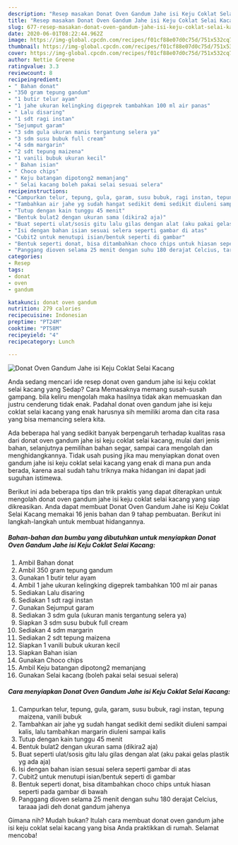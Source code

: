 ```yaml
---
description: "Resep masakan Donat Oven Gandum Jahe isi Keju Coklat Selai Kacang | Bahan Membuat Donat Oven Gandum Jahe isi Keju Coklat Selai Kacang Yang Lezat Sekali"
title: "Resep masakan Donat Oven Gandum Jahe isi Keju Coklat Selai Kacang | Bahan Membuat Donat Oven Gandum Jahe isi Keju Coklat Selai Kacang Yang Lezat Sekali"
slug: 677-resep-masakan-donat-oven-gandum-jahe-isi-keju-coklat-selai-kacang-bahan-membuat-donat-oven-gandum-jahe-isi-keju-coklat-selai-kacang-yang-lezat-sekali
date: 2020-06-01T08:22:44.962Z
image: https://img-global.cpcdn.com/recipes/f01cf88e07d0c75d/751x532cq70/donat-oven-gandum-jahe-isi-keju-coklat-selai-kacang-foto-resep-utama.jpg
thumbnail: https://img-global.cpcdn.com/recipes/f01cf88e07d0c75d/751x532cq70/donat-oven-gandum-jahe-isi-keju-coklat-selai-kacang-foto-resep-utama.jpg
cover: https://img-global.cpcdn.com/recipes/f01cf88e07d0c75d/751x532cq70/donat-oven-gandum-jahe-isi-keju-coklat-selai-kacang-foto-resep-utama.jpg
author: Nettie Greene
ratingvalue: 3.3
reviewcount: 8
recipeingredient:
- " Bahan donat"
- "350 gram tepung gandum"
- "1 butir telur ayam"
- "1 jahe ukuran kelingking digeprek tambahkan 100 ml air panas"
- " Lalu disaring"
- "1 sdt ragi instan"
- "Sejumput garam"
- "3 sdm gula ukuran manis tergantung selera ya"
- "3 sdm susu bubuk full cream"
- "4 sdm margarin"
- "2 sdt tepung maizena"
- "1 vanili bubuk ukuran kecil"
- " Bahan isian"
- " Choco chips"
- " Keju batangan dipotong2 memanjang"
- " Selai kacang boleh pakai selai sesuai selera"
recipeinstructions:
- "Campurkan telur, tepung, gula, garam, susu bubuk, ragi instan, tepung maizena, vanili bubuk"
- "Tambahkan air jahe yg sudah hangat sedikit demi sedikit diuleni sampai kalis, lalu tambahkan margarin diuleni sampai kalis"
- "Tutup dengan kain tunggu 45 menit"
- "Bentuk bulat2 dengan ukuran sama (dikira2 aja)"
- "Buat seperti ulat/sosis gitu lalu gilas dengan alat (aku pakai gelas plastik yg ada aja)"
- "Isi dengan bahan isian sesuai selera seperti gambar di atas"
- "Cubit2 untuk menutupi isian/bentuk seperti di gambar"
- "Bentuk seperti donat, bisa ditambahkan choco chips untuk hiasan seperti pada gambar di bawah"
- "Panggang dioven selama 25 menit dengan suhu 180 derajat Celcius, taraaa jadi deh donat gandum jahenya"
categories:
- Resep
tags:
- donat
- oven
- gandum

katakunci: donat oven gandum 
nutrition: 279 calories
recipecuisine: Indonesian
preptime: "PT24M"
cooktime: "PT58M"
recipeyield: "4"
recipecategory: Lunch

---
```



![Donat Oven Gandum Jahe isi Keju Coklat Selai Kacang](https://img-global.cpcdn.com/recipes/f01cf88e07d0c75d/751x532cq70/donat-oven-gandum-jahe-isi-keju-coklat-selai-kacang-foto-resep-utama.jpg)

Anda sedang mencari ide resep donat oven gandum jahe isi keju coklat selai kacang yang Sedap? Cara Memasaknya memang susah-susah gampang. bila keliru mengolah maka hasilnya tidak akan memuaskan dan justru cenderung tidak enak. Padahal donat oven gandum jahe isi keju coklat selai kacang yang enak harusnya sih memiliki aroma dan cita rasa yang bisa memancing selera kita.

Ada beberapa hal yang sedikit banyak berpengaruh terhadap kualitas rasa dari donat oven gandum jahe isi keju coklat selai kacang, mulai dari jenis bahan, selanjutnya pemilihan bahan segar, sampai cara mengolah dan menghidangkannya. Tidak usah pusing jika mau menyiapkan donat oven gandum jahe isi keju coklat selai kacang yang enak di mana pun anda berada, karena asal sudah tahu triknya maka hidangan ini dapat jadi suguhan istimewa.




Berikut ini ada beberapa tips dan trik praktis yang dapat diterapkan untuk mengolah donat oven gandum jahe isi keju coklat selai kacang yang siap dikreasikan. Anda dapat membuat Donat Oven Gandum Jahe isi Keju Coklat Selai Kacang memakai 16 jenis bahan dan 9 tahap pembuatan. Berikut ini langkah-langkah untuk membuat hidangannya.

<!--inarticleads1-->

##### Bahan-bahan dan bumbu yang dibutuhkan untuk menyiapkan Donat Oven Gandum Jahe isi Keju Coklat Selai Kacang:

1. Ambil  Bahan donat
1. Ambil 350 gram tepung gandum
1. Gunakan 1 butir telur ayam
1. Ambil 1 jahe ukuran kelingking digeprek tambahkan 100 ml air panas
1. Sediakan  Lalu disaring
1. Sediakan 1 sdt ragi instan
1. Gunakan Sejumput garam
1. Sediakan 3 sdm gula (ukuran manis tergantung selera ya)
1. Siapkan 3 sdm susu bubuk full cream
1. Sediakan 4 sdm margarin
1. Sediakan 2 sdt tepung maizena
1. Siapkan 1 vanili bubuk ukuran kecil
1. Siapkan  Bahan isian
1. Gunakan  Choco chips
1. Ambil  Keju batangan dipotong2 memanjang
1. Gunakan  Selai kacang (boleh pakai selai sesuai selera)




<!--inarticleads2-->

##### Cara menyiapkan Donat Oven Gandum Jahe isi Keju Coklat Selai Kacang:

1. Campurkan telur, tepung, gula, garam, susu bubuk, ragi instan, tepung maizena, vanili bubuk
1. Tambahkan air jahe yg sudah hangat sedikit demi sedikit diuleni sampai kalis, lalu tambahkan margarin diuleni sampai kalis
1. Tutup dengan kain tunggu 45 menit
1. Bentuk bulat2 dengan ukuran sama (dikira2 aja)
1. Buat seperti ulat/sosis gitu lalu gilas dengan alat (aku pakai gelas plastik yg ada aja)
1. Isi dengan bahan isian sesuai selera seperti gambar di atas
1. Cubit2 untuk menutupi isian/bentuk seperti di gambar
1. Bentuk seperti donat, bisa ditambahkan choco chips untuk hiasan seperti pada gambar di bawah
1. Panggang dioven selama 25 menit dengan suhu 180 derajat Celcius, taraaa jadi deh donat gandum jahenya




Gimana nih? Mudah bukan? Itulah cara membuat donat oven gandum jahe isi keju coklat selai kacang yang bisa Anda praktikkan di rumah. Selamat mencoba!
